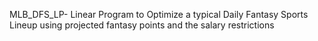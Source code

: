 MLB_DFS_LP- Linear Program to Optimize a typical Daily Fantasy Sports Lineup using projected fantasy points and the salary restrictions
